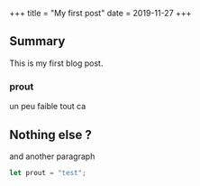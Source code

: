 +++
title = "My first post"
date = 2019-11-27
+++

## Summary
This is my first blog post.

### prout 

un peu faible tout ca

## Nothing else ?
and another paragraph


```rs
let prout = "test";
```
